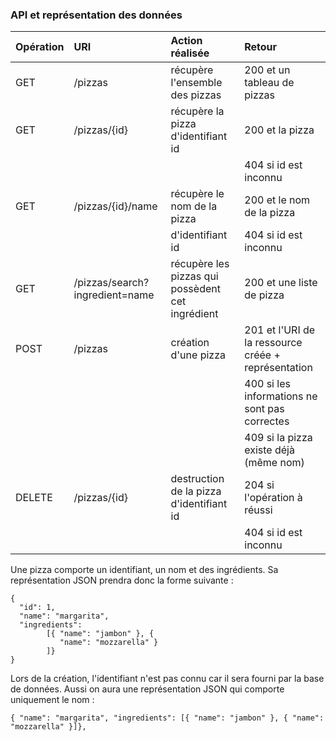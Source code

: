 ### API et représentation des données

| Opération | URI         | Action réalisée                               | Retour                                        |
|:----------|:------------|:----------------------------------------------|:----------------------------------------------|
| GET       | /pizzas | récupère l'ensemble des pizzas          | 200 et un tableau de pizzas               |
| GET       | /pizzas/{id} | récupère la pizza d'identifiant id  | 200 et la pizza                           |
|           |             |                                               | 404 si id est inconnu                         |
| GET       | /pizzas/{id}/name | récupère le nom de la pizza    | 200 et le nom de la pizza                 |
|           |             | d'identifiant id                              | 404 si id est inconnu                         |
| GET       | /pizzas/search?ingredient=name | récupère les pizzas qui possèdent cet ingrédient    | 200 et une liste de pizza                 |
| POST      | /pizzas | création d'une pizza                     | 201 et l'URI de la ressource créée + représentation |
|           |             |                                               | 400 si les informations ne sont pas correctes |
|           |             |                                               | 409 si la pizza existe déjà (même nom)    |
| DELETE    | /pizzas/{id} | destruction de la pizza d'identifiant id | 204 si l'opération à réussi                   |
|           |             |                                               | 404 si id est inconnu                         |


Une pizza comporte un identifiant, un nom et des ingrédients.
Sa représentation JSON prendra donc la forme suivante :

    {
	  "id": 1,
	  "name": "margarita",
	  "ingredients":
	  		[{ "name": "jambon" }, { 
	  		   "name": "mozzarella" }
	  		]}
	}
	
Lors de la création, l'identifiant n'est pas connu car il sera fourni
par la base de données. Aussi on aura une
représentation JSON qui comporte uniquement le nom :
	
	{ "name": "margarita", "ingredients": [{ "name": "jambon" }, { "name": "mozzarella" }]},
	